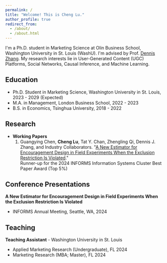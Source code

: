 ```yaml
---
permalink: /
title: "Welcome! This is Cheng Lu."
author_profile: true
redirect_from: 
  - /about/
  - /about.html
---
```


I'm a Ph.D. student in Marketing Science at Olin Business School, Washington University in St. Louis (WashU). I'm advised by Prof. [Dennis Zhang](http://denniszhang.org/). My research interests lie in User-Generated Content (UGC) Platforms, Social Networks, Causal Inference, and Machine Learning.

Education
------
+ Ph.D. Student in Marketing Science, Washington University in St. Louis, 2023 - 2029 (Expected)
+ M.A. in Management, London Business School, 2022 - 2023
+ B.S. in Economics, Tsinghua University, 2018 - 2022

Research
------
+ **Working Papers**
  1. Guangying Chen, **Cheng Lu**, Tat Y. Chan, Zhengling Qi, Dennis J. Zhang, and Industry Collaborators. "[A New Estimator for Encouragement Design in Field Experiments When the Exclusion Restriction Is Violated](https://papers.ssrn.com/sol3/papers.cfm?abstract_id=4864490)." <br />
       Runner-up for the 2024 INFORMS Information Systems Cluster Best Paper Award (Top 5%)

Conference Presentations
------
**A New Estimator for Encouragement Design in Field Experiments When the Exclusion Restriction Is Violated**
+ INFORMS Annual Meeting, Seattle, WA, 2024

Teaching
------
**Teaching Assistant** - Washington University in St. Louis
+ Applied Marketing Research (Undergraduate), FL 2024
+ Marketing Research (MBA; Master),  FL 2024
